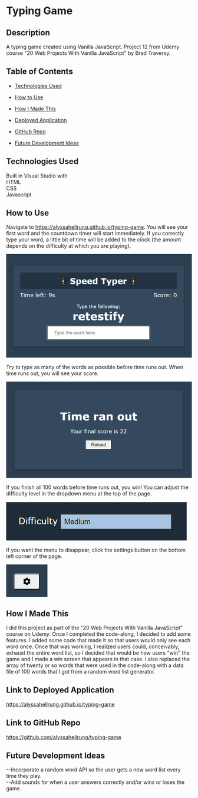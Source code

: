 # Typing Game

## Description    
A typing game created using Vanilla JavaScript. Project 12 from Udemy course "20 Web Projects With Vanilla JavaScript" by Brad Traversy.

## Table of Contents

* [Technologies Used](#technologies-used)

* [How to Use](#how-to-use)     

* [How I Made This](#how-i-made-this)  

* [Deployed Application](#link-to-deployed-application)

* [GitHub Repo](#link-to-github-repo)

* [Future Development Ideas](#future-development-ideas)  

## Technologies Used    
Built in Visual Studio with          
HTML       
CSS    
Javascript           

## How to Use      
Navigate to https://alyssahellrung.github.io/typing-game. You will see your first word and the countdown timer will start immediately. If you correctly type your word, a little bit of time will be added to the clock (the amount depends on the difficulty at which you are playing).

![image](./images/shot1.png)  

Try to type as many of the words as possible before time runs out. When time runs out, you will see your score.  

![image](./images/shot2.png)

If you finish all 100 words before time runs out, you win! You can adjust the difficulty level in the dropdown menu at the top of the page.  

![image](./images/shot3.png)  

If you want the menu to disappear, click the settings button on the bottom left corner of the page.  

![image](./images/shot4.png)

## How I Made This      
I did this project as part of the "20 Web Projects With Vanilla JavaScript" course on Udemy. Once I completed the code-along, I decided to add some features. I added some code that made it so that users would only see each word once. Once that was working, I realized users could, conceivably, exhaust the entire word list, so I decided that would be how users "win" the game and I made a win screen that appears in that case. I also replaced the array of twenty or so words that were used in the code-along with a data file of 100 words that I got from a random word list generator.    

## Link to Deployed Application  
https://alyssahellrung.github.io/typing-game

## Link to GitHub Repo        
https://github.com/alyssahellrung/typing-game  

## Future Development Ideas           
--Incorporate a random word API so the user gets a new word list every time they play.  
--Add sounds for when a user answers correctly and/or wins or loses the game.    